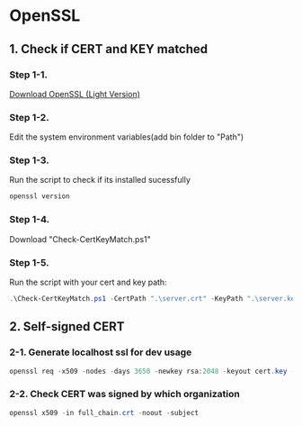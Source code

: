 # OpenSSL
## 1. Check if CERT and KEY matched
### Step 1-1. 
[Download OpenSSL (Light Version)](https://slproweb.com/products/Win32OpenSSL.html)

### Step 1-2. 
Edit the system environment variables(add bin folder to "Path")

### Step 1-3. 
Run the script to check if its installed sucessfully
```powershell
openssl version
```
### Step 1-4. 
Download "Check-CertKeyMatch.ps1"

### Step 1-5. 
Run the script with your cert and key path:

```powershell
.\Check-CertKeyMatch.ps1 -CertPath ".\server.crt" -KeyPath ".\server.key"
```

## 2. Self-signed CERT
###  2-1. Generate localhost ssl for dev usage
```powershell
openssl req -x509 -nodes -days 3650 -newkey rsa:2048 -keyout cert.key -out full_chain.crt -subj "/C=TW/ST=Taiwan/L=Taipei/O=hsai_dev/CN=localhost"
```
### 2-2. Check CERT was signed by which organization
```powershell
openssl x509 -in full_chain.crt -noout -subject
```
